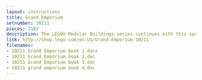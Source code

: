 ```yaml
---
layout: instructions
title: Grand Emporium
setnumber: 10211
pieces: 2182
description: The LEGO® Modular Buildings series continues with this spectacularly detailed 3-story department store, designed in a realistic scale with lots of special building techniques and rare pieces. On the street outside, citizens carry shopping bags, send letters at the mailbox, admire the window mannequins, then cool off at the ice cream stand while a busy window washer works above. Enter through the revolving doors to discover a ground-floor clothing department, complete with a cash register, fitting room, hats, jewelry, perfume, and even a selection of spare trousers. A brick-built escalator carries customers to the second floor housewares department with glassware and golden plates for special occasions, and then it’s up to the top floor for the toy department (complete with toy house and push-scooter) with an impressive chandelier above the open atrium. Up on the roof are a billboard and skylight!
link: http://shop.lego.com/en-US/Grand-Emporium-10211
filenames: 
- 10211 Grand Emporium book 1.docx
- 10211 Grand Emporium book 2.doc
- 10211 Grand Emporium book 3.doc
- 10211 grand emporium book 4.doc
---
```



